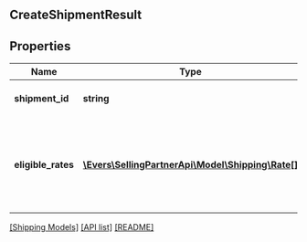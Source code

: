 ## CreateShipmentResult

## Properties

Name | Type | Description | Notes
------------ | ------------- | ------------- | -------------
**shipment_id** | **string** | The unique shipment identifier. |
**eligible_rates** | [**\Evers\SellingPartnerApi\Model\Shipping\Rate[]**](Rate.md) | A list of all the available rates that can be used to send the shipment. |

[[Shipping Models]](../) [[API list]](../../Api) [[README]](../../../README.md)

